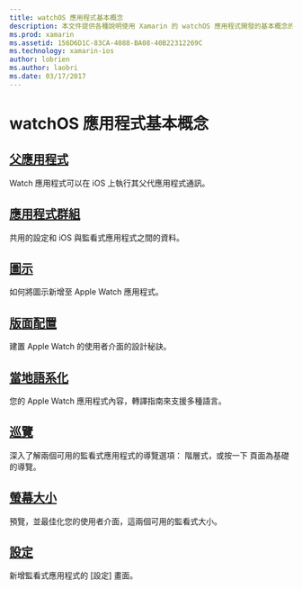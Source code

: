 ```yaml
---
title: watchOS 應用程式基本概念
description: 本文件提供各種說明使用 Xamarin 的 watchOS 應用程式開發的基本概念的文件的連結。
ms.prod: xamarin
ms.assetid: 156D6D1C-83CA-4088-BA08-40B22312269C
ms.technology: xamarin-ios
author: lobrien
ms.author: laobri
ms.date: 03/17/2017
---
```


# <a name="watchos-application-fundamentals"></a>watchOS 應用程式基本概念

##  <a name="parent-applicationioswatchosapp-fundamentalsparent-appmd"></a>[父應用程式](~/ios/watchos/app-fundamentals/parent-app.md)

Watch 應用程式可以在 iOS 上執行其父代應用程式通訊。

##  <a name="app-groupsioswatchosapp-fundamentalsapp-groupsmd"></a>[應用程式群組](~/ios/watchos/app-fundamentals/app-groups.md)

共用的設定和 iOS 與監看式應用程式之間的資料。

##  <a name="iconsioswatchosapp-fundamentalsiconsmd"></a>[圖示](~/ios/watchos/app-fundamentals/icons.md)

如何將圖示新增至 Apple Watch 應用程式。

##  <a name="layoutioswatchosapp-fundamentalslayoutmd"></a>[版面配置](~/ios/watchos/app-fundamentals/layout.md)

建置 Apple Watch 的使用者介面的設計秘訣。

##  <a name="localizationioswatchosapp-fundamentalslocalizationmd"></a>[當地語系化](~/ios/watchos/app-fundamentals/localization.md)

您的 Apple Watch 應用程式內容，轉譯指南來支援多種語言。

##  <a name="navigationioswatchosapp-fundamentalsnavigationmd"></a>[巡覽](~/ios/watchos/app-fundamentals/navigation.md)

深入了解兩個可用的監看式應用程式的導覽選項： 階層式，或按一下 頁面為基礎的導覽。

##  <a name="screen-sizesioswatchosapp-fundamentalsscreen-sizesmd"></a>[螢幕大小](~/ios/watchos/app-fundamentals/screen-sizes.md)

預覽，並最佳化您的使用者介面，這兩個可用的監看式大小。

##  <a name="settingsioswatchosapp-fundamentalssettingsmd"></a>[設定](~/ios/watchos/app-fundamentals/settings.md)

新增監看式應用程式的 [設定] 畫面。
